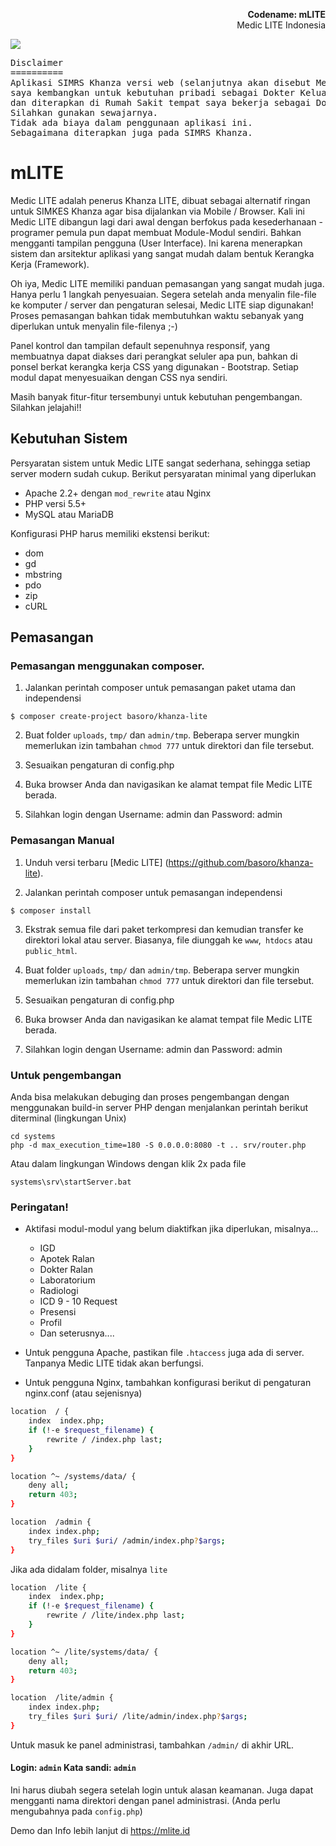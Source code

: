 <p align="right">
    <b>Codename: mLITE</b><br>
    Medic LITE Indonesia
</p>

<p>
<img src="https://raw.githubusercontent.com/basoro/khanza-lite/master/mlite.png">
</p>
<pre>
Disclaimer
==========
Aplikasi SIMRS Khanza versi web (selanjutnya akan disebut Medic LITE atau mLITE),
saya kembangkan untuk kebutuhan pribadi sebagai Dokter Keluarga
dan diterapkan di Rumah Sakit tempat saya bekerja sebagai Dokter.
Silahkan gunakan sewajarnya.
Tidak ada biaya dalam penggunaan aplikasi ini.
Sebagaimana diterapkan juga pada SIMRS Khanza.
</pre>

# mLITE

Medic LITE adalah penerus Khanza LITE, dibuat sebagai alternatif ringan untuk SIMKES Khanza agar bisa dijalankan via Mobile / Browser. Kali ini Medic LITE dibangun lagi dari awal dengan berfokus pada kesederhanaan - programer pemula pun dapat membuat Module-Modul sendiri. Bahkan mengganti tampilan pengguna (User Interface). Ini karena menerapkan sistem dan arsitektur aplikasi yang sangat mudah dalam bentuk Kerangka Kerja (Framework).

Oh iya, Medic LITE memiliki panduan pemasangan yang sangat mudah juga. Hanya perlu 1 langkah penyesuaian. Segera setelah anda menyalin file-file ke komputer / server dan pengaturan selesai, Medic LITE siap digunakan! Proses pemasangan bahkan tidak membutuhkan waktu sebanyak yang diperlukan untuk menyalin file-filenya ;-)

Panel kontrol dan tampilan default sepenuhnya responsif, yang membuatnya dapat diakses dari perangkat seluler apa pun, bahkan di ponsel berkat kerangka kerja CSS yang digunakan - Bootstrap. Setiap modul dapat menyesuaikan dengan CSS nya sendiri.

Masih banyak fitur-fitur tersembunyi untuk kebutuhan pengembangan. Silahkan jelajahi!!


Kebutuhan Sistem
----------------

Persyaratan sistem untuk Medic LITE  sangat sederhana, sehingga setiap server modern sudah cukup. Berikut persyaratan minimal yang diperlukan

+ Apache 2.2+ dengan `mod_rewrite` atau Nginx
+ PHP versi 5.5+
+ MySQL atau MariaDB

Konfigurasi PHP harus memiliki ekstensi berikut:

+ dom
+ gd
+ mbstring
+ pdo
+ zip
+ cURL

Pemasangan
----------

### Pemasangan menggunakan composer.
1. Jalankan perintah composer untuk pemasangan paket utama dan independensi

```
$ composer create-project basoro/khanza-lite
```

2. Buat folder `uploads`, `tmp/` dan `admin/tmp`. Beberapa server mungkin memerlukan izin tambahan `chmod 777` untuk direktori dan file tersebut.

3. Sesuaikan pengaturan di config.php

4. Buka browser Anda dan navigasikan ke alamat tempat file Medic LITE berada.

5. Silahkan login dengan Username: admin dan Password: admin

### Pemasangan Manual
1. Unduh versi terbaru [Medic LITE] (https://github.com/basoro/khanza-lite).

2. Jalankan perintah composer untuk pemasangan independensi
```
$ composer install
```

3. Ekstrak semua file dari paket terkompresi dan kemudian transfer ke direktori lokal atau server. Biasanya, file diunggah ke `www`,` htdocs` atau `public_html`.

4. Buat folder `uploads`, `tmp/` dan `admin/tmp`. Beberapa server mungkin memerlukan izin tambahan `chmod 777` untuk direktori dan file tersebut.

5. Sesuaikan pengaturan di config.php

6. Buka browser Anda dan navigasikan ke alamat tempat file Medic LITE berada.

7. Silahkan login dengan Username: admin dan Password: admin


### Untuk pengembangan
Anda bisa melakukan debuging dan proses pengembangan dengan menggunakan build-in server PHP dengan menjalankan perintah berikut diterminal (lingkungan Unix)

```
cd systems
php -d max_execution_time=180 -S 0.0.0.0:8080 -t .. srv/router.php
```

Atau dalam lingkungan Windows dengan klik 2x pada file

```
systems\srv\startServer.bat
```

### Peringatan!

+ Aktifasi modul-modul yang belum diaktifkan jika diperlukan, misalnya...
  - IGD
  - Apotek Ralan
  - Dokter Ralan
  - Laboratorium
  - Radiologi
  - ICD 9 - 10 Request
  - Presensi
  - Profil
  - Dan seterusnya....

+ Untuk pengguna Apache, pastikan file `.htaccess` juga ada di server. Tanpanya Medic LITE tidak akan berfungsi.
+ Untuk pengguna Nginx, tambahkan konfigurasi berikut di pengaturan nginx.conf (atau sejenisnya)

```bash
location  / {
    index  index.php;
    if (!-e $request_filename) {
        rewrite / /index.php last;
    }
}

location ^~ /systems/data/ {
    deny all;
    return 403;
}

location  /admin {
    index index.php;
    try_files $uri $uri/ /admin/index.php?$args;
}
```

Jika ada didalam folder, misalnya `lite`

```bash
location  /lite {
    index  index.php;
    if (!-e $request_filename) {
        rewrite / /lite/index.php last;
    }
}

location ^~ /lite/systems/data/ {
    deny all;
    return 403;
}

location  /lite/admin {
    index index.php;
    try_files $uri $uri/ /lite/admin/index.php?$args;
}
```

Untuk masuk ke panel administrasi, tambahkan `/admin/` di akhir URL.
#### Login: `admin` Kata sandi: `admin`
Ini harus diubah segera setelah login untuk alasan keamanan. Juga dapat mengganti nama direktori dengan panel administrasi.  (Anda perlu mengubahnya pada `config.php`)

Demo dan Info lebih lanjut di https://mlite.id
